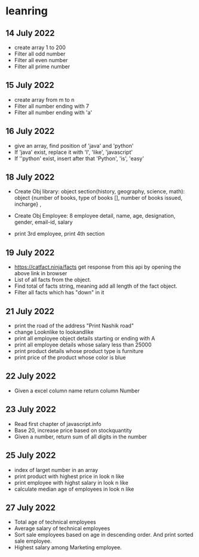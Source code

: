 # leanring

## 14 July 2022

- create array 1 to 200
- Filter all odd number
- Filter all even number
- Filter all prime number

## 15 July 2022

- create array from m to n
- Filter all number ending with 7
- Filter all number ending with 'a'

## 16 July 2022
- give an array, find position of 'java' and 'python'
- If 'java' exist, replace it with 'I', 'like', 'javascript'
- If ''python' exist, insert after that 'Python', 'is', 'easy'

## 18 July 2022
- Create Obj library: object section(history, geography, science, math): object {number of books, type of books [], number of books issued, incharge} , 

- Create Obj Employee: 8 employee detail, name, age, designation, gender, email-id, salary

- print 3rd employee, print 4th section

## 19 July 2022
- https://catfact.ninja/facts get response from this api by opening the above link in browser
- List of all facts from the object.
- Find total of facts string, meaning add all length of the fact object.
- Filter all facts which has "down" in it

## 21 July 2022
-  print the road of the address "Print Nashik road"
-  change Looknlike to lookandlike
- print all employee object details starting or ending with A
- print all employee details whose salary less than 25000
- print product details whose product type is furniture
- print price of the product whose color is blue

## 22 July 2022
- Given a excel column name return column Number

## 23 July 2022
- Read first chapter of javascript.info
- Base 20, increase price based on stockquantity
- Given a number, return sum of all digits in the number

## 25 July 2022
- index of larget number in an array
- print product with highest price in look n like
- print employee with highst salary in look n like
- calculate median age of employees in look n like

## 27 July 2022
- Total age of technical employees
- Average salary of technical employees
- Sort sale employees based on age in descending order. And print sorted sale employee.
- Highest salary among Marketing employee.
